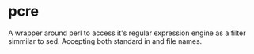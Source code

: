 # pcre
A wrapper around perl to access it's regular expression engine as a filter simmilar to sed. Accepting both standard in and file names.
